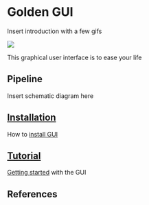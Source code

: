 # Golden GUI
Insert introduction with a few gifs

![](https://github.com/sgoldenlab/tkinter_test/blob/master/images/mouse_tracking.gif)

This graphical user interface is to ease your life

## Pipeline

Insert schematic diagram here

## [Installation](docs/Installation.md) 

How to [install GUI](docs/Installation.md)

## [Tutorial]()

[Getting started]() with the GUI


## References
